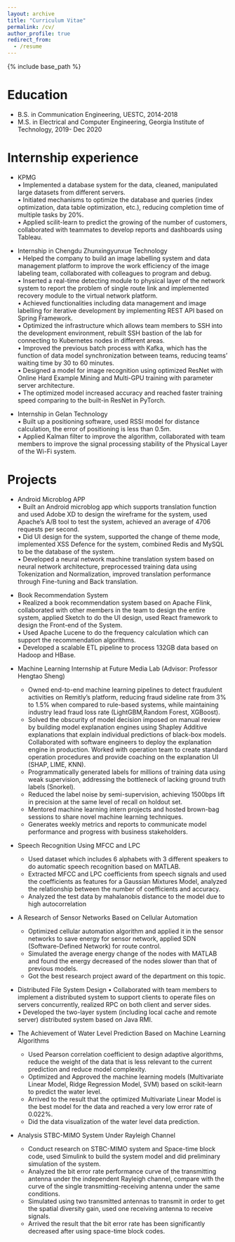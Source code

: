 ```yaml
---
layout: archive
title: "Curriculum Vitae"
permalink: /cv/
author_profile: true
redirect_from:
  - /resume
---
```


{% include base_path %}

Education
======
* B.S. in Communication Engineering, UESTC, 2014-2018
* M.S. in Electrical and Computer Engineering, Georgia Institute of Technology, 2019- Dec 2020  

Internship experience
======
* KPMG                                                                                                        	       
•	Implemented a database system for the data, cleaned, manipulated large datasets from different servers.       
•	Initiated mechanisms to optimize the database and queries (index optimization, data table optimization, etc.), reducing completion time of multiple tasks by 20%.      
•	Applied scilit-learn to predict the growing of the number of customers, collaborated with teammates to develop reports and dashboards using Tableau.      
    

* Internship in Chengdu Zhunxingyunxue Technology                                                                             	                   
•	Helped the company to build an image labelling system and data management platform to improve the work efficiency of the image labeling team, collaborated with colleagues to program and debug.         
•	Inserted a real-time detecting module to physical layer of the network system to report the problem of single route link and implemented recovery module to the virtual network platform.      
•	Achieved functionalities including data management and image labelling for iterative development by implementing REST API based on Spring Framework.          
•	Optimized the infrastructure which allows team members to SSH into the development environment, rebuilt SSH bastion of the lab for connecting to Kubernetes nodes in different areas.       
•	Improved the previous batch process with Kafka, which has the function of data model synchronization between teams, reducing teams’ waiting time by 30 to 60 minutes.      
•	Designed a model for image recognition using optimized ResNet with Online Hard Example Mining and Multi-GPU training with parameter server architecture.         
•	The optimized model increased accuracy and reached faster training speed comparing to the built-in ResNet in PyTorch.       
    

* Internship in Gelan Technology                                                                             	                   
•	Built up a positioning software, used RSSI model for distance calculation, the error of positioning is less than 0.5m.            
•	Applied Kalman filter to improve the algorithm, collaborated with team members to improve the signal processing stability of the Physical Layer of the Wi-Fi system.            


 


Projects
======             


* Android Microblog APP                                                                                       
  •	Built an Android microblog app which supports translation function and used Adobe XD to design the wireframe for the system, used Apache’s A/B tool to test the system, achieved an average of 4706 requests per second.      
•	Did UI design for the system, supported the change of theme mode, implemented XSS Defence for the system, combined Redis and MySQL to be the database of the system.      
•	Developed a neural network machine translation system based on neural network architecture, preprocessed training data using Tokenization and Normalization, improved translation performance through Fine-tuning and Back translation.      
      


* Book Recommendation System                                                                                       
  •	Realized a book recommendation system based on Apache Flink, collaborated with other members in the team to design the entire system, applied Sketch to do the UI design, used React framework to design the Front-end of the System.      
•	Used Apache Lucene to do the frequency calculation which can support the recommendation algorithms.      
•	Developed a scalable ETL pipeline to process 132GB data based on Hadoop and HBase.      

  
  
  
  
* Machine Learning Internship at Future Media Lab (Advisor: Professor Hengtao Sheng)                                                                                     
  *	Owned end-to-end machine learning pipelines to detect fraudulent activities on Remitly’s platform, reducing fraud sideline rate from 3% to 1.5% when compared to rule-based systems, while maintaining industry lead fraud loss rate (LightGBM,Random Forest, XGBoost).                  
  *	Solved the obscurity of model decision imposed on manual review by building model explanation engines using Shapley Additive explanations that explain individual predictions of black-box models. Collaborated with software engineers to deploy the explanation engine in production. Worked with operation team to create standard operation procedures and provide coaching on the explanation UI (SHAP, LIME, KNN).                          
  *	Programmatically generated labels for millions of training data using weak supervision, addressing the bottleneck of lacking ground truth labels (Snorkel).     
  * Reduced the label noise by semi-supervision, achieving 1500bps lift in precision at the same level of recall on holdout set.      
  * Mentored machine learning intern projects and hosted brown-bag sessions to share novel machine learning techniques.      
  * Generates weekly metrics and reports to communicate model performance and progress with business stakeholders.       





* Speech Recognition Using MFCC and LPC                                                                                       
  *	Used dataset which includes 6 alphabets with 3 different speakers to do automatic speech recognition based on MATLAB.     
  *	Extracted MFCC and LPC coefficients from speech signals and used the coefficients as features for a Gaussian Mixtures Model, analyzed the relationship between the number of coefficients and accuracy.                              
  *	Analyzed the test data by mahalanobis distance to the model due to high autocorrelation       


* A Research of Sensor Networks Based on Cellular Automation                                                                     
  *	Optimized cellular automation algorithm and applied it in the sensor networks to save energy for sensor network, applied SDN (Software-Defined Network) for route control.      
  *	Simulated the average energy change of the nodes with MATLAB and found the energy decreased of the nodes slower than that of previous models.      
  * Got the best research project award of the department on this topic.      


* Distributed File System Design 
•	Collaborated with team members to implement a distributed system to support clients to operate files on servers concurrently, realized RPC on both client and server sides.      
•	Developed the two-layer system (including local cache and remote server) distributed system based on Java RMI.      

 

* The Achievement of Water Level Prediction Based on Machine Learning Algorithms 
  * Used Pearson correlation coefficient to design adaptive algorithms, reduce the weight of the data that is less relevant to the current prediction and reduce model complexity.
  * Optimized and Approved the machine learning models (Multivariate Linear Model, Ridge Regression Model, SVM) based on scikit-learn to predict the water level. 
  * Arrived to the result that the optimized Multivariate Linear Model is the best model for the data and reached a very low error rate of 0.022%.
  * Did the data visualization of the water level data prediction.            
      
  
     
     
* Analysis STBC-MIMO System Under Rayleigh Channel
  * Conduct research on STBC-MIMO system and Space-time block code, used Simulink to build the system model and did preliminary simulation of the system.
  * Analyzed the bit error rate performance curve of the transmitting antenna under the independent Rayleigh channel, compare with the curve of the single transmitting-receiving antenna under the same conditions.
  * Simulated using two transmitted antennas to transmit in order to get the spatial diversity gain, used one receiving antenna to receive signals.
  * Arrived the result that the bit error rate has been significantly decreased after using space-time block codes. 
  
                 




